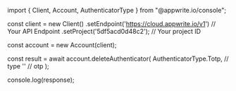 import { Client, Account, AuthenticatorType } from "@appwrite.io/console";

const client = new Client()
    .setEndpoint('https://cloud.appwrite.io/v1') // Your API Endpoint
    .setProject('5df5acd0d48c2'); // Your project ID

const account = new Account(client);

const result = await account.deleteAuthenticator(
    AuthenticatorType.Totp, // type
    '<OTP>' // otp
);

console.log(response);
